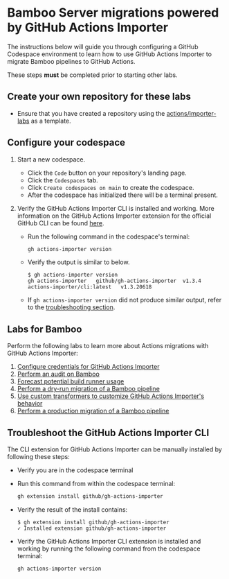 # Bamboo Server migrations powered by GitHub Actions Importer

The instructions below will guide you through configuring a GitHub Codespace environment to learn how to use GitHub Actions Importer to migrate Bamboo pipelines to GitHub Actions.

These steps **must** be completed prior to starting other labs.

## Create your own repository for these labs

- Ensure that you have created a repository using the [actions/importer-labs](https://github.com/actions/importer-labs) as a template.

## Configure your codespace

1. Start a new codespace.

    - Click the `Code` button on your repository's landing page.
    - Click the `Codespaces` tab.
    - Click `Create codespaces on main` to create the codespace.
    - After the codespace has initialized there will be a terminal present.

2. Verify the GitHub Actions Importer CLI is installed and working. More information on the GitHub Actions Importer extension for the official GitHub CLI can be found [here](https://github.com/github/gh-actions-importer).

    - Run the following command in the codespace's terminal:

      ```bash
      gh actions-importer version
      ```

    - Verify the output is similar to below.

      ```console
      $ gh actions-importer version
      gh actions-importer	github/gh-actions-importer	v1.3.4
      actions-importer/cli:latest	v1.3.20618
      ```

    - If `gh actions-importer version` did not produce similar output, refer to the [troubleshooting section](#troubleshoot-the-github-actions-importer-cli).

## Labs for Bamboo

Perform the following labs to learn more about Actions migrations with GitHub Actions Importer:

1. [Configure credentials for GitHub Actions Importer](1-configure.md)
2. [Perform an audit on Bamboo](2-audit.md)
3. [Forecast potential build runner usage](3-forecast.md)
4. [Perform a dry-run migration of a Bamboo pipeline](4-dry-run.md)
5. [Use custom transformers to customize GitHub Actions Importer's behavior](5-custom-transformers.md)
6. [Perform a production migration of a Bamboo pipeline](6-migrate.md)



## Troubleshoot the GitHub Actions Importer CLI

The CLI extension for GitHub Actions Importer can be manually installed by following these steps:

- Verify you are in the codespace terminal
- Run this command from within the codespace terminal:

  ```bash
  gh extension install github/gh-actions-importer
  ```

- Verify the result of the install contains:

  ```console
  $ gh extension install github/gh-actions-importer
  ✓ Installed extension github/gh-actions-importer
  ```

- Verify the GitHub Actions Importer CLI extension is installed and working by running the following command from the codespace terminal:

  ```bash
  gh actions-importer version
  ```
